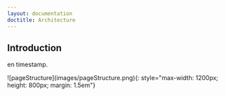 ```yaml
---
layout: documentation
doctitle: Architecture
---
```


## Introduction
en timestamp.

<div class="img_container">
![pageStructure](images/pageStructure.png){: style="max-width: 1200px; height: 800px; margin: 1.5em"}
</div>

